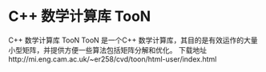 # C++ 数学计算库 TooN








C++ 数学计算库 TooN
TooN 是一个C++ 数学计算库，其目的是有效运作的大量小型矩阵，并提供方便一些算法包括矩阵分解和优化。
下载地址http://mi.eng.cam.ac.uk/~er258/cvd/toon/html-user/index.html









